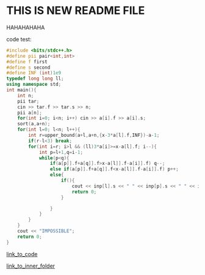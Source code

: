 # THIS IS NEW README FILE
HAHAHAHAHA

code test:
```c++
#include <bits/stdc++.h>
#define pii pair<int,int>
#define f first
#define s second
#define INF (int)1e9
typedef long long ll;
using namespace std;
int main(){
    int n;
    pii tar;
    cin >> tar.f >> tar.s >> n;
    pii a[n];
    for(int i=0; i<n; i++) cin >> a[i].f >> a[i].s;
    sort(a,a+n);
    for(int l=0; l<n; l++){
        int r=upper_bound(a+l,a+n,{x-3*a[l].f,INF})-a-1;
        if(r-l<3) break;
        for(int i=r; i>l && (ll)3*a[i]>=x-a[l].f; i--){
            int p=l+1,q=i-1;
            while(p<q){
                if(a[p]].f+a[q]].f>x-a[l]].f-a[i]].f) q--;
                else if(a[p]].f+a[q]].f<x-a[l]].f-a[i]].f) p++;
                else{
                    if(){
                        cout << inp[l].s << " " << inp[p].s << " " << inp[q].s << " " << inp[i].s;
                        return 0;
                    }

                }
            }
        }
    }
    cout << "IMPOSSIBLE";
    return 0;
}
```
[link_to_code](https://github.com/Mingyuanz1111/test/blob/main/test_folder/sums_of_four_values.cpp)

[link_to_inner_folder](https://github.com/Mingyuanz1111/test/tree/main/test_folder/inner_folder)
